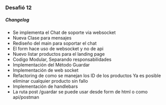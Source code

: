 ### Desafió 12

##### Changelog

- Se implementa el Chat de soporte via websocket
- Nueva Clase para mensajes
- Rediseño del main para soportar el chat
- El form hace uso de websocket y no de api
- Nuevo listar productos para el landing page
- Codigo Modular, Separando responsabilidades
- Implementación del Método Guardar
- Implementación de web socket
- Refactoring de como se manejan los ID de los productos
  Ya es posible eliminar cualquier producto sin fallo
- Implementación de handlebars
- La ruta post /guardar se puede usar desde form de html o como api/postman
